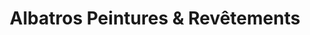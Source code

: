 ---
title: "Albatros Peintures & Revêtements"
url: /cesson-sevigne/albatros-peintures-und-revetements/
shop: Farben
---